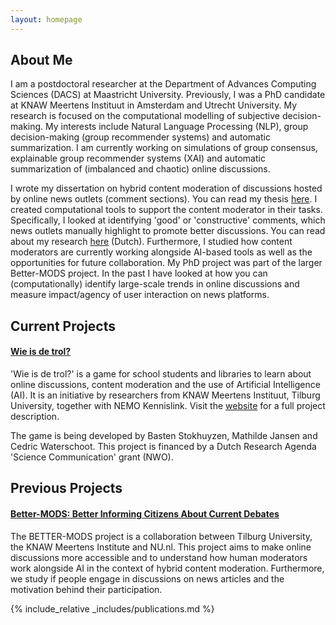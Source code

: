 ```yaml
---
layout: homepage
---
```


## About Me

I am a postdoctoral researcher at the Department of Advances Computing Sciences (DACS) at Maastricht University. Previously, I was a PhD candidate at KNAW Meertens Instituut in Amsterdam and Utrecht University. My research is focused on the computational modelling of subjective decision-making. My interests include Natural Language Processing (NLP), group decision-making (group recommender systems) and automatic summarization. I am currently working on simulations of group consensus, explainable group recommender systems (XAI) and automatic summarization of (imbalanced and chaotic) online discussions.

I wrote my dissertation on hybrid content moderation of discussions hosted by online news outlets (comment sections). You can read my thesis [here](https://research-portal.uu.nl/ws/portalfiles/portal/242744450/waterschoot2024%20-%20670d023743d3d.pdf). I created computational tools to support the content moderator in their tasks. Specifically, I looked at identifying 'good' or 'constructive' comments, which news outlets manually highlight to promote better discussions. You can read about my research [here](https://www.nemokennislink.nl/publicaties/ai-tilt-discussie-naar-hoger-niveau/) (Dutch). Furthermore, I studied how content moderators are currently working alongside AI-based tools as well as the opportunities for future collaboration. My PhD project was part of the larger Better-MODS project. In the past I have looked at how you can (computationally) identify large-scale trends in online discussions and measure impact/agency of user interaction on news platforms. 

## Current Projects

#### [Wie is de trol?](https://www.wie-is-de-trol.nl/)

'Wie is de trol?' is a game for school students and libraries to learn about online discussions, content moderation and the use of Artificial Intelligence (AI). It is an initiative by researchers from KNAW Meertens Instituut, Tilburg University, together with NEMO Kennislink. Visit the [website](https://www.wie-is-de-trol.nl/) for a full project description.

The game is being developed by Basten Stokhuyzen, Mathilde Jansen and Cedric Waterschoot.
This project is financed by a Dutch Research Agenda 'Science Communication' grant (NWO).

## Previous Projects

#### [Better-MODS: Better Informing Citizens About Current Debates](https://better-mods.uvt.nl/)

The BETTER-MODS project is a collaboration between Tilburg University, the KNAW Meertens Institute and NU.nl. This project aims to make online discussions more accessible and to understand how human moderators work alongside AI in the context of hybrid content moderation. Furthermore, we study if people engage in discussions on news articles and the motivation behind their participation. 


{% include_relative _includes/publications.md %}


